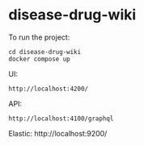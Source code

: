 # disease-drug-wiki

To run the project:
```
cd disease-drug-wiki
docker compose up
```

UI:
```
http://localhost:4200/
```

API:
```
http://localhost:4100/graphql
```

Elastic:
http://localhost:9200/
